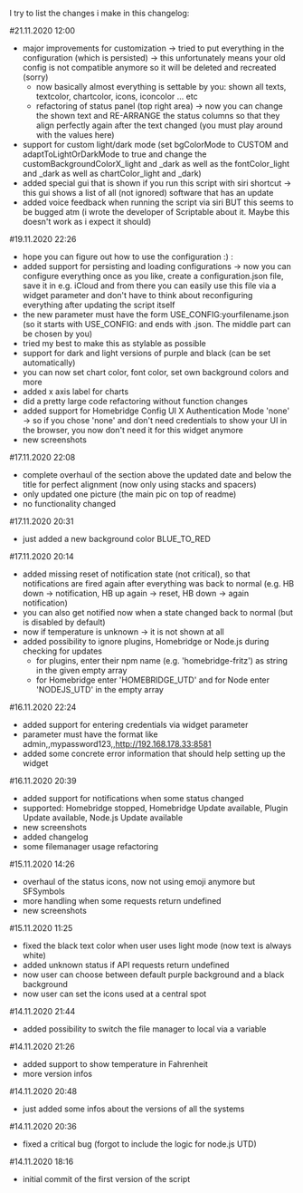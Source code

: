 I try to list the changes i make in this changelog:


#21.11.2020 12:00
- major improvements for customization -> tried to put everything in the configuration (which is persisted) -> this unfortunately means your old config is not compatible anymore so it will be deleted and recreated (sorry)
   - now basically almost everything is settable by you: shown all texts, textcolor, chartcolor, icons, iconcolor ... etc
   - refactoring of status panel (top right area) -> now you can change the shown text and RE-ARRANGE the status columns so that they align perfectly again after the text changed (you must play around with the values here)
- support for custom light/dark mode (set bgColorMode to CUSTOM and adaptToLightOrDarkMode to true and change the customBackgroundColorX_light and _dark as well as the fontColor_light and _dark as well as chartColor_light and _dark)
- added special gui that is shown if you run this script with siri shortcut -> this gui shows a list of all (not ignored) software that has an update
- added voice feedback when running the script via siri BUT this seems to be bugged atm (i wrote the developer of Scriptable about it. Maybe this doesn't work as i expect it should)

#19.11.2020 22:26
- hope you can figure out how to use the configuration :) :
- added support for persisting and loading configurations -> now you can configure everything once as you like, create a configuration.json file, save it in e.g. iCloud and from there you can easily use this file via a widget parameter and don't have to think about reconfiguring everything after updating the script itself
- the new parameter must have the form USE_CONFIG:yourfilename.json (so it starts with USE_CONFIG: and ends with .json. The middle part can be chosen by you)
- tried my best to make this as stylable as possible
- support for dark and light versions of purple and black (can be set automatically)
- you can now set chart color, font color, set own background colors and more
- added x axis label for charts
- did a pretty large code refactoring without function changes
- added support for Homebridge Config UI X Authentication Mode 'none' -> so if you chose 'none' and don't need credentials to show your UI in the browser, you now don't need it for this widget anymore
- new screenshots

#17.11.2020 22:08
- complete overhaul of the section above the updated date and below the title for perfect alignment (now only using stacks and spacers)
- only updated one picture (the main pic on top of readme)
- no functionality changed

#17.11.2020 20:31
- just added a new background color BLUE_TO_RED

#17.11.2020 20:14
- added missing reset of notification state (not critical), so that notifications are fired again after everything was back to normal (e.g. HB down -> notification, HB up again -> reset, HB down -> again notification)
- you can also get notified now when a state changed back to normal (but is disabled by default)
- now if temperature is unknown -> it is not shown at all
- added possibility to ignore plugins, Homebridge or Node.js during checking for updates
  - for plugins, enter their npm name (e.g. 'homebridge-fritz') as string in the given empty array 
  - for Homebridge enter 'HOMEBRIDGE_UTD' and for Node enter 'NODEJS_UTD' in the empty array

#16.11.2020 22:24
- added support for entering credentials via widget parameter
- parameter must have the format like admin,,mypassword123,,http://192.168.178.33:8581
- added some concrete error information that should help setting up the widget

#16.11.2020 20:39
- added support for notifications when some status changed
- supported: Homebridge stopped, Homebridge Update available, Plugin Update available, Node.js Update available
- new screenshots
- added changelog
- some filemanager usage refactoring

#15.11.2020 14:26
- overhaul of the status icons, now not using emoji anymore but SFSymbols
- more handling when some requests return undefined
- new screenshots


#15.11.2020 11:25
- fixed the black text color when user uses light mode (now text is always white)
- added unknown status if API requests return undefined
- now user can choose between default purple background and a black background
- now user can set the icons used at a central spot


#14.11.2020 21:44
- added possibility to switch the file manager to local via a variable


#14.11.2020 21:26
- added support to show temperature in Fahrenheit
- more version infos


#14.11.2020 20:48
- just added some infos about the versions of all the systems


#14.11.2020 20:36
- fixed a critical bug (forgot to include the logic for node.js UTD)


#14.11.2020 18:16
- initial commit of the first version of the script